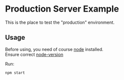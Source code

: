 # Production Server Example

This is the place to test the "production" environment.

## Usage

Before using, you need of course [node](https://nodejs.org/) installed.  
Ensure correct [node-version](./.node-version)

Run:

```shell
npm start
```
